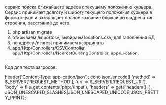 сервис поиска ближайшего адреса к текущему положению курьера. Сервис принимает долготу и широту текущего положения курьера в формате json и возвращает полное название ближайшего адреса тип строения, расстояние до него.

1. php artisan migrate
2. открываем /importcsv, выбираем locations.csv, для заполнения БД
3. по адресу /nearest принимаем координаты
4. app/Http/Controllers/CSVController, app/Http/Controllers/NearestBuildingController, app/Location, 

------------------------------------------------------------------------------------------------------------------------------
Код для теста запросов:

header('Content-Type: application/json');
echo json_encode([
    'method' => $_SERVER['REQUEST_METHOD'],
    'uri' => $_SERVER['REQUEST_URI'],
    'body' => file_get_contents('php://input'),
    'headers' => getallheaders(),
], JSON_UNESCAPED_SLASHES|JSON_UNESCAPED_UNICODE|JSON_PRETTY_PRINT);
